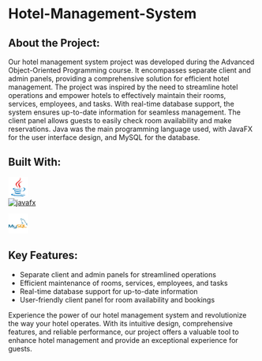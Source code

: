 # Hotel-Management-System
<h2>About the Project:</h2>
Our hotel management system project was developed during the Advanced Object-Oriented Programming course. It encompasses separate client and admin panels, providing a comprehensive solution for efficient hotel management. The project was inspired by the need to streamline hotel operations and empower hotels to effectively maintain their rooms, services, employees, and tasks. With real-time database support, the system ensures up-to-date information for seamless management. The client panel allows guests to easily check room availability and make reservations. Java was the main programming language used, with JavaFX for the user interface design, and MySQL for the database.

<h2>Built With:</h2>

<a href="https://www.java.com" target="_blank" rel="noreferrer"> <img src="https://raw.githubusercontent.com/devicons/devicon/master/icons/java/java-original.svg" alt="java" width="40" height="40"/> </a><br>
<a href="https://openjfx.io/" target="_blank" rel="noreferrer"> <img src="https://raw.githubusercontent.com/devicons/devicon/master/icons/javafx/javafx-original.svg" alt="javafx" width="40" height="40"/> </a>

<a href="https://www.mysql.com/" target="_blank" rel="noreferrer"> <img src="https://raw.githubusercontent.com/devicons/devicon/master/icons/mysql/mysql-original-wordmark.svg" alt="mysql" width="40" height="40"/> </a>



<h2>Key Features:</h2>
<ul>
  <li>Separate client and admin panels for streamlined operations</li>
  <li>Efficient maintenance of rooms, services, employees, and tasks</li>
  <li>Real-time database support for up-to-date information</li>
  <li>User-friendly client panel for room availability and bookings</li>
</ul>

<p>Experience the power of our hotel management system and revolutionize the way your hotel operates. With its intuitive design, comprehensive features, and reliable performance, our project offers a valuable tool to enhance hotel management and provide an exceptional experience for guests.</p>
